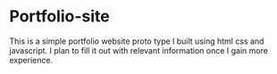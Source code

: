 # Portfolio-site
This is a simple portfolio website proto type I built using html css and javascript. I plan to fill it out with relevant information once I gain more experience.
